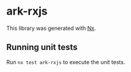 # ark-rxjs

This library was generated with [Nx](https://nx.dev).

## Running unit tests

Run `nx test ark-rxjs` to execute the unit tests.
